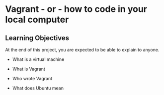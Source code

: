 # Vagrant - or - how to code in your local computer

## Learning Objectives

At the end of this project, you are expected to be able to explain to anyone.

* What is a virtual machine

* What is Vagrant

* Who wrote Vagrant

* What does Ubuntu mean

